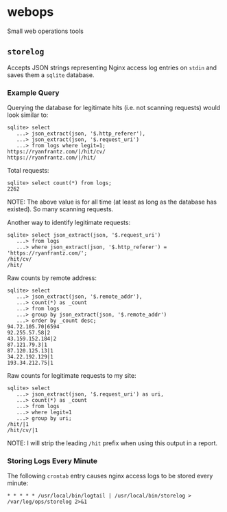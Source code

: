 # webops
Small web operations tools

## `storelog`

Accepts JSON strings representing Nginx access log entries on `stdin` and saves
them a `sqlite` database.

### Example Query

Querying the database for legitimate hits (i.e. not scanning requests) would
look similar to:

```terminal
sqlite> select
   ...> json_extract(json, '$.http_referer'),
   ...> json_extract(json, '$.request_uri')
   ...> from logs where legit=1;
https://ryanfrantz.com/|/hit/cv/
https://ryanfrantz.com/|/hit/
```

Total requests:

```terminal
sqlite> select count(*) from logs;
2262
```

NOTE: The above value is for all time (at least as long as the database has
existed). So many scanning requests.

Another way to identify legitimate requests:

```terminal
sqlite> select json_extract(json, '$.request_uri')
   ...> from logs
   ...> where json_extract(json, '$.http_referer') = 'https://ryanfrantz.com/';
/hit/cv/
/hit/
```

Raw counts by remote address:

```terminal
sqlite> select
   ...> json_extract(json, '$.remote_addr'),
   ...> count(*) as _count
   ...> from logs
   ...> group by json_extract(json, '$.remote_addr')
   ...> order by _count desc;
94.72.105.70|6594
92.255.57.58|2
43.159.152.184|2
87.121.79.3|1
87.120.125.13|1
34.22.192.129|1
193.34.212.75|1
```

Raw counts for legitimate requests to my site:

```terminal
sqlite> select
   ...> json_extract(json, '$.request_uri') as uri,
   ...> count(*) as _count
   ...> from logs
   ...> where legit=1
   ...> group by uri;
/hit/|1
/hit/cv/|1
```

NOTE: I will strip the leading `/hit` prefix when using this output in a report.

### Storing Logs Every Minute

The following `crontab` entry causes nginx access logs to be stored every
minute:

```terminal
* * * * * /usr/local/bin/logtail | /usr/local/bin/storelog > /var/log/ops/storelog 2>&1
```
